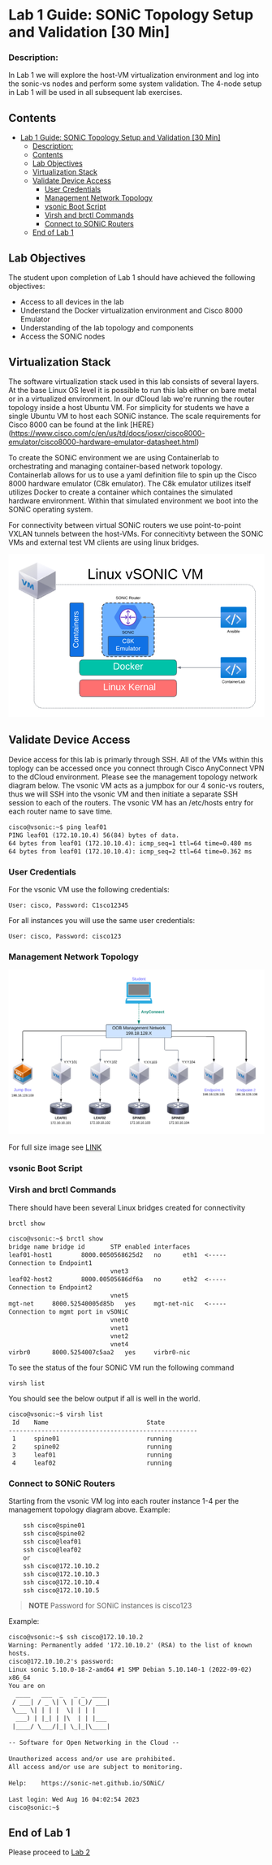 # Lab 1 Guide: SONiC Topology Setup and Validation [30 Min]

### Description: 
In Lab 1 we will explore the host-VM virtualization environment and log into the sonic-vs nodes and perform some system validation. The 4-node setup in Lab 1 will be used in all subsequent lab exercises. 

## Contents
- [Lab 1 Guide: SONiC Topology Setup and Validation \[30 Min\]](#lab-1-guide-sonic-topology-setup-and-validation-30-min)
    - [Description:](#description)
  - [Contents](#contents)
  - [Lab Objectives](#lab-objectives)
  - [Virtualization Stack](#virtualization-stack)
  - [Validate Device Access](#validate-device-access)
    - [User Credentials](#user-credentials)
    - [Management Network Topology](#management-network-topology)
    - [vsonic Boot Script](#vsonic-boot-script)
    - [Virsh and brctl Commands](#virsh-and-brctl-commands)
    - [Connect to SONiC Routers](#connect-to-sonic-routers)
  - [End of Lab 1](#end-of-lab-1)
  
## Lab Objectives
The student upon completion of Lab 1 should have achieved the following objectives:

* Access to all devices in the lab
* Understand the Docker virtualization environment and Cisco 8000 Emulator
* Understanding of the lab topology and components
* Access the SONiC nodes   

## Virtualization Stack

The software virtualization stack used in this lab consists of several layers. At the base Linux OS level it is possible to run this lab either on bare metal or in a virtualized environment. In our dCloud lab we're running the router topology inside a host Ubuntu VM. For simplicity for students we have a single Ubuntu VM to host each SONiC instance. The scale requirements for Cisco 8000 can be found at the link [HERE}(https://www.cisco.com/c/en/us/td/docs/iosxr/cisco8000-emulator/cisco8000-hardware-emulator-datasheet.html)

To create the SONiC environment we are using Containerlab to orchestrating and managing container-based network topology. Containerlab allows for us to use a yaml definition file to spin up the Cisco 8000 hardware emulator (C8k emulator). The C8k emulator utilizes itself utilizes Docker to create a container which containes the simulated hardware environment. Within that simulated environment we boot into the SONiC operating system. 

For connectivity between virtual SONiC routers we use point-to-point VXLAN tunnels between the host-VMs. For connecitivty between the SONiC VMs and external test VM clients are using linux bridges.

![Software Stack](./topo-drawings/software-stack-c8k.png)

## Validate Device Access

Device access for this lab is primarly through SSH. All of the VMs within this toplogy can be accessed once you connect through Cisco AnyConnect VPN to the dCloud environment. Please see the management topology network diagram below. The vsonic VM acts as a jumpbox for our 4 sonic-vs routers, thus we will SSH into the vsonic VM and then initiate a separate SSH session to each of the routers. The vsonic VM has an /etc/hosts entry for each router name to save time.

```
cisco@vsonic:~$ ping leaf01
PING leaf01 (172.10.10.4) 56(84) bytes of data.
64 bytes from leaf01 (172.10.10.4): icmp_seq=1 ttl=64 time=0.480 ms
64 bytes from leaf01 (172.10.10.4): icmp_seq=2 ttl=64 time=0.362 ms
```

### User Credentials
For the vsonic VM use the following credentials:
```
User: cisco, Password: C1sco12345
```

For all instances you will use the same user credentials:
```
User: cisco, Password: cisco123
```

### Management Network Topology

![Management Topology](./topo-drawings/management-network-medium.png)

For full size image see [LINK](./topo-drawings/management-network.png)

### vsonic Boot Script


### Virsh and brctl Commands
There should have been several Linux bridges created for connectivity 
```
brctl show
```
```
cisco@vsonic:~$ brctl show
bridge name	bridge id		STP enabled	interfaces	
leaf01-host1		8000.0050568625d2	no		eth1  <----- Connection to Endpoint1
							vnet3
leaf02-host2		8000.00505686df6a	no		eth2  <----- Connection to Endpoint2
							vnet5
mgt-net		8000.52540005d85b	yes		mgt-net-nic   <----- Connection to mgmt port in vSONiC
							vnet0
							vnet1
							vnet2
							vnet4
virbr0		8000.5254007c5aa2	yes		virbr0-nic
```

To see the status of the four SONiC VM run the following command
```
virsh list
```

You should see the below output if all is well in the world.
```
cisco@vsonic:~$ virsh list
 Id    Name                           State
----------------------------------------------------
 1     spine01                        running
 2     spine02                        running
 3     leaf01                         running
 4     leaf02                         running
```

### Connect to SONiC Routers

Starting from the vsonic VM log into each router instance 1-4 per the management topology diagram above. Example:
```
    ssh cisco@spine01
    ssh cisco@spine02
    ssh cisco@leaf01
    ssh cisco@leaf02
    or
    ssh cisco@172.10.10.2
    ssh cisco@172.10.10.3
    ssh cisco@172.10.10.4
    ssh cisco@172.10.10.5
```
> **NOTE**
> Password for SONiC instances is cisco123
> 
Example:
```
cisco@vsonic:~$ ssh cisco@172.10.10.2
Warning: Permanently added '172.10.10.2' (RSA) to the list of known hosts.
cisco@172.10.10.2's password: 
Linux sonic 5.10.0-18-2-amd64 #1 SMP Debian 5.10.140-1 (2022-09-02) x86_64
You are on
  ____   ___  _   _ _  ____
 / ___| / _ \| \ | (_)/ ___|
 \___ \| | | |  \| | | |
  ___) | |_| | |\  | | |___
 |____/ \___/|_| \_|_|\____|

-- Software for Open Networking in the Cloud --

Unauthorized access and/or use are prohibited.
All access and/or use are subject to monitoring.

Help:    https://sonic-net.github.io/SONiC/

Last login: Wed Aug 16 04:02:54 2023
cisco@sonic:~$ 
```

## End of Lab 1
Please proceed to [Lab 2](https://github.com/scurvy-dog/sonic-dcloud/edit/main/1-SONiC_101/lab_exercise_2.md)
